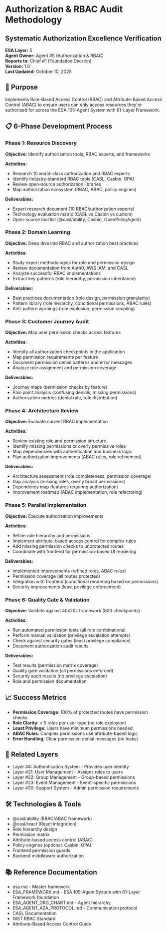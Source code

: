 # Authorization & RBAC Audit Methodology
## Systematic Authorization Excellence Verification

**ESA Layer:** 5  
**Agent Owner:** Agent #5 (Authorization & RBAC)  
**Reports to:** Chief #1 (Foundation Division)  
**Version:** 1.0  
**Last Updated:** October 10, 2025

## 🎯 Purpose
Implements Role-Based Access Control (RBAC) and Attribute-Based Access Control (ABAC) to ensure users can only access resources they're authorized for across the ESA 105-Agent System with 61-Layer Framework.

## 📋 6-Phase Development Process

### Phase 1: Resource Discovery
**Objective:** Identify authorization tools, RBAC experts, and frameworks

**Activities:**
- Research 10 world-class authorization and RBAC experts
- Identify industry-standard RBAC tools (CASL, Casbin, OPA)
- Review open-source authorization libraries
- Map authorization ecosystem (RBAC, ABAC, policy engines)

**Deliverables:**
- Expert research document (10 RBAC/authorization experts)
- Technology evaluation matrix (CASL vs Casbin vs custom)
- Open-source tool list (@casl/ability, Casbin, OpenPolicyAgent)

### Phase 2: Domain Learning
**Objective:** Deep dive into RBAC and authorization best practices

**Activities:**
- Study expert methodologies for role and permission design
- Review documentation from Auth0, AWS IAM, and CASL
- Analyze successful RBAC implementations
- Extract key patterns (role hierarchy, permission inheritance)

**Deliverables:**
- Best practices documentation (role design, permission granularity)
- Pattern library (role hierarchy, conditional permissions, ABAC rules)
- Anti-pattern warnings (role explosion, permission coupling)

### Phase 3: Customer Journey Audit
**Objective:** Map user permission checks across features

**Activities:**
- Identify all authorization checkpoints in the application
- Map permission requirements per feature
- Document permission denial patterns and error messages
- Analyze role assignment and permission coverage

**Deliverables:**
- Journey maps (permission checks by feature)
- Pain point analysis (confusing denials, missing permissions)
- Authorization metrics (denial rate, role distribution)

### Phase 4: Architecture Review
**Objective:** Evaluate current RBAC implementation

**Activities:**
- Review existing role and permission structure
- Identify missing permissions or overly permissive roles
- Map dependencies with authentication and business logic
- Plan authorization improvements (ABAC rules, role refinement)

**Deliverables:**
- Architecture assessment (role completeness, permission coverage)
- Gap analysis (missing roles, overly broad permissions)
- Dependency map (features requiring authorization)
- Improvement roadmap (ABAC implementation, role refactoring)

### Phase 5: Parallel Implementation
**Objective:** Execute authorization improvements

**Activities:**
- Refine role hierarchy and permissions
- Implement attribute-based access control for complex rules
- Add missing permission checks to unprotected routes
- Coordinate with frontend for permission-based UI rendering

**Deliverables:**
- Implemented improvements (refined roles, ABAC rules)
- Permission coverage (all routes protected)
- Integration with frontend (conditional rendering based on permissions)
- Security improvements (least privilege enforcement)

### Phase 6: Quality Gate & Validation
**Objective:** Validate against 40x20s framework (800 checkpoints)

**Activities:**
- Run automated permission tests (all role combinations)
- Perform manual validation (privilege escalation attempts)
- Check against security gates (least privilege compliance)
- Document authorization audit results

**Deliverables:**
- Test results (permission matrix coverage)
- Quality gate validation (all permissions enforced)
- Security audit results (no privilege escalation)
- Role and permission documentation

## 📈 Success Metrics
- **Permission Coverage**: 100% of protected routes have permission checks
- **Role Clarity**: < 5 roles per user type (no role explosion)
- **Least Privilege**: Users have minimum permissions needed
- **ABAC Rules**: Complex permissions use attribute-based logic
- **Error Handling**: Clear permission denial messages (no leaks)

## 🔗 Related Layers
- Layer #4: Authentication System - Provides user identity
- Layer #21: User Management - Assigns roles to users
- Layer #22: Group Management - Group-based permissions
- Layer #23: Event Management - Event-specific permissions
- Layer #30: Support System - Admin permission requirements

## 🛠️ Technologies & Tools
- @casl/ability (RBAC/ABAC framework)
- @casl/react (React integration)
- Role hierarchy design
- Permission matrix
- Attribute-based access control (ABAC)
- Policy engines (optional: Casbin, OPA)
- Frontend permission guards
- Backend middleware authorization

## 📚 Reference Documentation
- esa.md - Master framework
- ESA_FRAMEWORK.md - ESA 105-Agent System with 61-Layer Framework foundation
- ESA_AGENT_ORG_CHART.md - Agent hierarchy
- ESA_AGENT_A2A_PROTOCOL.md - Communication protocol
- CASL Documentation
- NIST RBAC Standard
- Attribute-Based Access Control Guide
